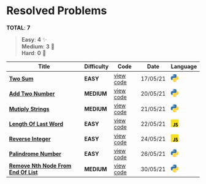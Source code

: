 # Resolved Problems
**TOTAL**: **7**
> **Easy**: **4** :sparkles:\
> **Medium**: **3** :metal:\
> **Hard**: **0** :tada:


Title | Difficulty | Code | Date | Language
--- | --- | --- | --- | --- |
[**Two Sum**](https://leetcode.com/problems/two-sum) | **EASY** | [view code](problems/two_sum.py) | 17/05/21 | <img src="icons/python.png" alt="drawing" width="20"/> 
[**Add Two Number**](https://leetcode.com/problems/add-two-numbers) | **MEDIUM** | [view code](problems/add_two_numbers.py) | 20/05/21 | <img src="icons/python.png" alt="drawing" width="20"/>
[**Mutiply Strings**](https://leetcode.com/problems/multiply-strings) | **MEDIUM** | [view code](problems/multiply_strings.py) | 21/05/21 | <img src="icons/python.png" alt="drawing" width="20"/> 
[**Length Of Last Word**](https://leetcode.com/problems/length-of-last-word) | **EASY** | [view code](problems/length_of_last_word.js) | 22/05/21 | <img src="icons/javascript.png" alt="drawing" width="20"/> 
[**Reverse Integer**](https://leetcode.com/problems/reverse-integer) | **EASY** | [view code](problems/reverse_integer.js) | 24/05/21 | <img src="icons/javascript.png" alt="drawing" width="20"/> 
[**Palindrome Number**](https://leetcode.com/problems/palindrome-number) | **EASY** | [view code](problems/palindrome_number.py) | 26/05/21 | <img src="icons/python.png" alt="drawing" width="20"/> 
[**Remove Nth Node From End Of List**](https://leetcode.com/problems/remove-nth-node-from-end-of-list) | **MEDIUM** | [view code](problems/remove_nth_node_end.py) | 30/05/21 | <img src="icons/python.png" alt="drawing" width="20"/> 